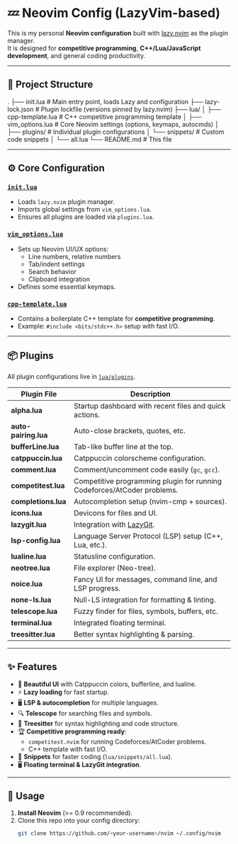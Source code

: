 # 💤 Neovim Config (LazyVim-based)

This is my personal **Neovim configuration** built with [lazy.nvim](https://github.com/folke/lazy.nvim) as the plugin manager.  
It is designed for **competitive programming**, **C++/Lua/JavaScript development**, and general coding productivity.

---

## 📂 Project Structure
.
├── init.lua # Main entry point, loads Lazy and configuration
├── lazy-lock.json # Plugin lockfile (versions pinned by lazy.nvim)
├── lua/
│ ├── cpp-template.lua # C++ competitive programming template
│ ├── vim_options.lua # Core Neovim settings (options, keymaps, autocmds)
│ ├── plugins/ # Individual plugin configurations
│ └── snippets/ # Custom code snippets
│ └── all.lua
└── README.md # This file


---

## ⚙️ Core Configuration

### [`init.lua`](./init.lua)
- Loads `lazy.nvim` plugin manager.
- Imports global settings from `vim_options.lua`.
- Ensures all plugins are loaded via `plugins.lua`.

### [`vim_options.lua`](./lua/vim_options.lua)
- Sets up Neovim UI/UX options:
  - Line numbers, relative numbers
  - Tab/indent settings
  - Search behavior
  - Clipboard integration
- Defines some essential keymaps.

### [`cpp-template.lua`](./lua/cpp-template.lua)
- Contains a boilerplate C++ template for **competitive programming**.
- Example: `#include <bits/stdc++.h>` setup with fast I/O.

---

## 📦 Plugins

All plugin configurations live in [`lua/plugins`](./lua/plugins).

| Plugin File            | Description                                                                 |
|-------------------------|-----------------------------------------------------------------------------|
| **alpha.lua**          | Startup dashboard with recent files and quick actions.                     |
| **auto-pairing.lua**   | Auto-close brackets, quotes, etc.                                           |
| **bufferLine.lua**     | Tab-like buffer line at the top.                                            |
| **catppuccin.lua**     | Catppuccin colorscheme configuration.                                       |
| **comment.lua**        | Comment/uncomment code easily (`gc`, `gcc`).                               |
| **competitest.lua**    | Competitive programming plugin for running Codeforces/AtCoder problems.     |
| **completions.lua**    | Autocompletion setup (nvim-cmp + sources).                                  |
| **icons.lua**          | Devicons for files and UI.                                                  |
| **lazygit.lua**        | Integration with [LazyGit](https://github.com/jesseduffield/lazygit).       |
| **lsp-config.lua**     | Language Server Protocol (LSP) setup (C++, Lua, etc.).                      |
| **lualine.lua**        | Statusline configuration.                                                   |
| **neotree.lua**        | File explorer (Neo-tree).                                                   |
| **noice.lua**          | Fancy UI for messages, command line, and LSP progress.                      |
| **none-ls.lua**        | Null-LS integration for formatting & linting.                               |
| **telescope.lua**      | Fuzzy finder for files, symbols, buffers, etc.                              |
| **terminal.lua**       | Integrated floating terminal.                                               |
| **treesitter.lua**     | Better syntax highlighting & parsing.                                       |

---

## ✨ Features

- 🎨 **Beautiful UI** with Catppuccin colors, bufferline, and lualine.
- ⚡ **Lazy loading** for fast startup.
- 🖥️ **LSP & autocompletion** for multiple languages.
- 🔍 **Telescope** for searching files and symbols.
- 🌲 **Treesitter** for syntax highlighting and code structure.
- 🏆 **Competitive programming ready**:
  - `competitest.nvim` for running Codeforces/AtCoder problems.
  - C++ template with fast I/O.
- 📝 **Snippets** for faster coding (`lua/snippets/all.lua`).
- 🖥️ **Floating terminal & LazyGit integration**.

---

## 🚀 Usage

1. **Install Neovim** (>= 0.9 recommended).
2. Clone this repo into your config directory:
   ```bash
   git clone https://github.com/<your-username>/nvim ~/.config/nvim

